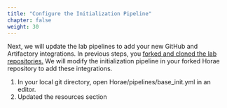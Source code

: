 ```yaml
---
title: "Configure the Initialization Pipeline"
chapter: false
weight: 30
---
```


Next, we will update the lab pipelines to add your new GitHub and Artifactory integrations. In previous steps, you [forked and cloned the lab repositories.](70_jfrog_devops_hands-on_lab/1_fork_workshop_repos.html) We will modify the initialization pipeline in your forked Horae repository to add these integrations.

1. In your local git directory, open Horae/pipelines/base_init.yml in an editor.
2. Updated the resources section


